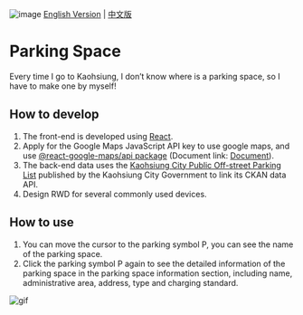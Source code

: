 ![image](https://github.com/sherry-huang/parking/blob/main/banner.png)
[English Version](https://github.com/sherry-huang/parking/blob/main/README.md) | [中文版](https://github.com/sherry-huang/parking/blob/main/README.zh-TW.md)

# Parking Space
Every time I go to Kaohsiung, I don’t know where is a parking space, so I have to make one by myself!

## How to develop

1. The front-end is developed using [React](https://zh-hant.reactjs.org/).
2. Apply for the Google Maps JavaScript API key to use google maps, and use [@react-google-maps/api package](https://www.npmjs.com/package/@react-google-maps/api) (Document link: [Document](https://react-google-maps-api-docs.netlify.app/)).
3. The back-end data uses the [Kaohsiung City Public Off-street Parking List](https://data.kcg.gov.tw/dataset/department-of-transportation30) published by the Kaohsiung City Government to link its CKAN data API.
4. Design RWD for several commonly used devices.

## How to use

1. You can move the cursor to the parking symbol P, you can see the name of the parking space.
2. Click the parking symbol P again to see the detailed information of the parking space in the parking space information section, including name, administrative area, address, type and charging standard.

![gif](https://github.com/sherry-huang/parking/blob/main/introduction.gif)
